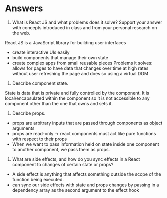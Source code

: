 # Answers

1. What is React JS and what problems does it solve? Support your answer with concepts introduced in class and from your personal research on the web.

React JS is a JavaScript library for building user interfaces
- create interactive UIs easily
- build components that manage their own state
- create complex apps from small reusable pieces
Problems it solves: allows for pages to have data that changes over time at high rates without user refreshing the page and does so using a virtual DOM

1. Describe component state.

State is data that is private and fully controlled by the component. It is local/encapsulated within the component so it is not accessible to any component other than the one that owns and sets it.

1. Describe props.

- props are arbitrary inputs that are passed through components as object arguments
- props are read-only → react components must act like pure functions with respect to their props
- When we want to pass information held on state inside one component to another component, we pass them as props.

1. What are side effects, and how do you sync effects in a React component to changes of certain state or props?

- A side effect is anything that affects something outside the scope of the function being executed.
- can sync our side effects with state and props changes by passing in a dependency array as the second argument to the effect hook